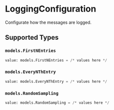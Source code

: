 # LoggingConfiguration

Configurate how the messages are logged.


## Supported Types

### `models.FirstNEntries`

```python
value: models.FirstNEntries = /* values here */
```

### `models.EveryNThEntry`

```python
value: models.EveryNThEntry = /* values here */
```

### `models.RandomSampling`

```python
value: models.RandomSampling = /* values here */
```


